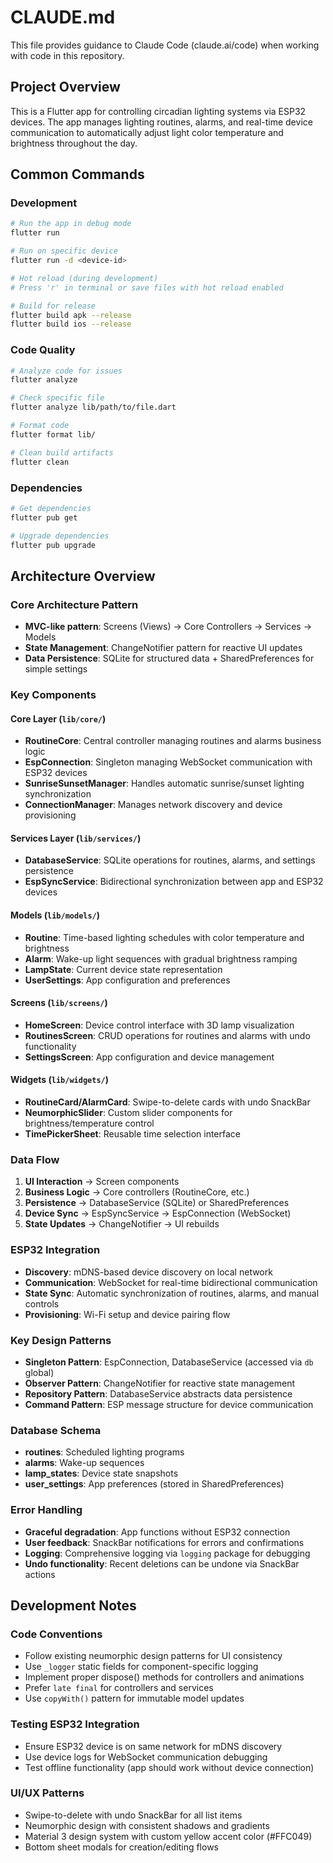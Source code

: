 # CLAUDE.md

This file provides guidance to Claude Code (claude.ai/code) when working with code in this repository.

## Project Overview

This is a Flutter app for controlling circadian lighting systems via ESP32 devices. The app manages lighting routines, alarms, and real-time device communication to automatically adjust light color temperature and brightness throughout the day.

## Common Commands

### Development
```bash
# Run the app in debug mode
flutter run

# Run on specific device
flutter run -d <device-id>

# Hot reload (during development)
# Press 'r' in terminal or save files with hot reload enabled

# Build for release
flutter build apk --release
flutter build ios --release
```

### Code Quality
```bash
# Analyze code for issues
flutter analyze

# Check specific file
flutter analyze lib/path/to/file.dart

# Format code
flutter format lib/

# Clean build artifacts
flutter clean
```

### Dependencies
```bash
# Get dependencies
flutter pub get

# Upgrade dependencies
flutter pub upgrade
```

## Architecture Overview

### Core Architecture Pattern
- **MVC-like pattern**: Screens (Views) → Core Controllers → Services → Models
- **State Management**: ChangeNotifier pattern for reactive UI updates
- **Data Persistence**: SQLite for structured data + SharedPreferences for simple settings

### Key Components

#### Core Layer (`lib/core/`)
- **RoutineCore**: Central controller managing routines and alarms business logic
- **EspConnection**: Singleton managing WebSocket communication with ESP32 devices
- **SunriseSunsetManager**: Handles automatic sunrise/sunset lighting synchronization
- **ConnectionManager**: Manages network discovery and device provisioning

#### Services Layer (`lib/services/`)
- **DatabaseService**: SQLite operations for routines, alarms, and settings persistence
- **EspSyncService**: Bidirectional synchronization between app and ESP32 devices

#### Models (`lib/models/`)
- **Routine**: Time-based lighting schedules with color temperature and brightness
- **Alarm**: Wake-up light sequences with gradual brightness ramping
- **LampState**: Current device state representation
- **UserSettings**: App configuration and preferences

#### Screens (`lib/screens/`)
- **HomeScreen**: Device control interface with 3D lamp visualization
- **RoutinesScreen**: CRUD operations for routines and alarms with undo functionality
- **SettingsScreen**: App configuration and device management

#### Widgets (`lib/widgets/`)
- **RoutineCard/AlarmCard**: Swipe-to-delete cards with undo SnackBar
- **NeumorphicSlider**: Custom slider components for brightness/temperature control
- **TimePickerSheet**: Reusable time selection interface

### Data Flow
1. **UI Interaction** → Screen components
2. **Business Logic** → Core controllers (RoutineCore, etc.)
3. **Persistence** → DatabaseService (SQLite) or SharedPreferences
4. **Device Sync** → EspSyncService → EspConnection (WebSocket)
5. **State Updates** → ChangeNotifier → UI rebuilds

### ESP32 Integration
- **Discovery**: mDNS-based device discovery on local network
- **Communication**: WebSocket for real-time bidirectional communication
- **State Sync**: Automatic synchronization of routines, alarms, and manual controls
- **Provisioning**: Wi-Fi setup and device pairing flow

### Key Design Patterns
- **Singleton Pattern**: EspConnection, DatabaseService (accessed via `db` global)
- **Observer Pattern**: ChangeNotifier for reactive state management
- **Repository Pattern**: DatabaseService abstracts data persistence
- **Command Pattern**: ESP message structure for device communication

### Database Schema
- **routines**: Scheduled lighting programs
- **alarms**: Wake-up sequences
- **lamp_states**: Device state snapshots
- **user_settings**: App preferences (stored in SharedPreferences)

### Error Handling
- **Graceful degradation**: App functions without ESP32 connection
- **User feedback**: SnackBar notifications for errors and confirmations
- **Logging**: Comprehensive logging via `logging` package for debugging
- **Undo functionality**: Recent deletions can be undone via SnackBar actions

## Development Notes

### Code Conventions
- Follow existing neumorphic design patterns for UI consistency
- Use `_logger` static fields for component-specific logging
- Implement proper dispose() methods for controllers and animations
- Prefer `late final` for controllers and services
- Use `copyWith()` pattern for immutable model updates

### Testing ESP32 Integration
- Ensure ESP32 device is on same network for mDNS discovery
- Use device logs for WebSocket communication debugging
- Test offline functionality (app should work without device connection)

### UI/UX Patterns
- Swipe-to-delete with undo SnackBar for all list items
- Neumorphic design with consistent shadows and gradients
- Material 3 design system with custom yellow accent color (#FFC049)
- Bottom sheet modals for creation/editing flows